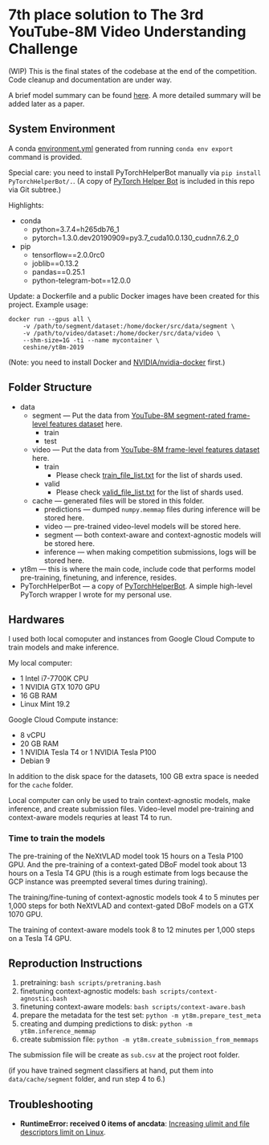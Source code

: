 # 7th place solution to The 3rd YouTube-8M Video Understanding Challenge

(WIP) This is the final states of the codebase at the end of the competition. Code cleanup and documentation are under way.

A brief model summary can be found [here](https://www.kaggle.com/c/youtube8m-2019/discussion/112349). A more detailed summary will be added later as a paper.

## System Environment

A conda [environment.yml](enviroment.yml) generated from running `conda env export` command is provided.

Special care: you need to install PyTorchHelperBot manually via `pip install PyTorchHelperBot/.`. (A copy of [PyTorch Helper Bot](https://github.com/ceshine/pytorch_helper_bot/) is included in this repo via Git subtree.)

Highlights:

- conda
  - python=3.7.4=h265db76_1
  - pytorch=1.3.0.dev20190909=py3.7_cuda10.0.130_cudnn7.6.2_0
- pip
  - tensorflow==2.0.0rc0
  - joblib==0.13.2
  - pandas==0.25.1
  - python-telegram-bot==12.0.0

Update: a Dockerfile and a public Docker images have been created for this project. Example usage:

```
docker run --gpus all \
    -v /path/to/segment/dataset:/home/docker/src/data/segment \
    -v /path/to/video/dataset:/home/docker/src/data/video \
    --shm-size=1G -ti --name mycontainer \
    ceshine/yt8m-2019
```

(Note: you need to install Docker and [NVIDIA/nvidia-docker](https://github.com/NVIDIA/nvidia-docker) first.)

## Folder Structure

- data
  - segment — Put the data from [YouTube-8M segment-rated frame-level features dataset](https://research.google.com/youtube8m/download.html) here.
    - train
    - test
  - video — Put the data from [YouTube-8M frame-level features dataset](https://research.google.com/youtube8m/download.html) here.
    - train
      - Please check [train_file_list.txt](data/video/train/train_file_list.txt) for the list of shards used.
    - valid
      - Please check [valid_file_list.txt](data/video/train/valid_file_list.txt) for the list of shards used.
  - cache — generated files will be stored in this folder.
    - predictions — dumped `numpy.memmap` files during inference will be stored here.
    - video — pre-trained video-level models will be stored here.
    - segment — both context-aware and context-agnostic models will be stored here.
    - inference — when making competition submissions, logs will be stored here.
- yt8m — this is where the main code, include code that performs model pre-training, finetuning, and inference, resides.
- PyTorchHelperBot — a copy of [PyTorchHelperBot](https://github.com/ceshine/pytorch_helper_bot/). A simple high-level PyTorch wrapper I wrote for my personal use.

## Hardwares

I used both local comoputer and instances from Google Cloud Compute to train models and make inference.

My local computer:

- 1 Intel i7-7700K CPU
- 1 NVIDIA GTX 1070 GPU
- 16 GB RAM
- Linux Mint 19.2

Google Cloud Compute instance:

- 8 vCPU
- 20 GB RAM
- 1 NVIDIA Tesla T4 or 1 NVIDIA Tesla P100
- Debian 9

In addition to the disk space for the datasets, 100 GB extra space is needed for the `cache` folder.

Local computer can only be used to train context-agnostic models, make inference, and create submission files. Video-level model pre-training and context-aware models requries at least T4 to run.

### Time to train the models

The pre-training of the NeXtVLAD model took 15 hours on a Tesla P100 GPU. And the pre-training of a context-gated DBoF model took about 13 hours on a Tesla T4 GPU (this is a rough estimate from logs because the GCP instance was preempted several times during training).

The training/fine-tuning of context-agnostic models took 4 to 5 minutes per 1,000 steps for both NeXtVLAD and
context-gated DBoF models on a GTX 1070 GPU.

The training of context-aware models took 8 to 12 minutes per 1,000 steps on a Tesla T4 GPU.

## Reproduction Instructions

1. pretraining: `bash scripts/pretraning.bash`
2. finetuning context-agnostic models: `bash scripts/context-agnostic.bash`
3. finetuning context-aware models: `bash scripts/context-aware.bash`
4. prepare the metadata for the test set: `python -m yt8m.prepare_test_meta`
5. creating and dumping predictions to disk: `python -m yt8m.inference_memmap`
6. create submission file: `python -m yt8m.create_submission_from_memmaps`

The submission file will be create as `sub.csv` at the project root folder.

(if you have trained segment classifiers at hand, put them into `data/cache/segment` folder, and run step 4 to 6.)

## Troubleshooting

- **RuntimeError: received 0 items of ancdata**: [Increasing ulimit and file descriptors limit on Linux](https://glassonionblog.wordpress.com/2013/01/27/increase-ulimit-and-file-descriptors-limit/).
